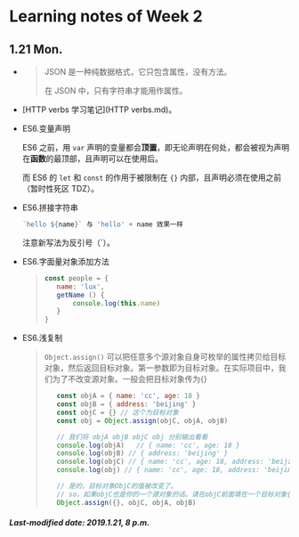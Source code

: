 # Learning notes of Week 2

## 1.21 Mon.

+ >JSON 是一种纯数据格式，它只包含属性，没有方法。
  >
  >在 JSON 中，只有字符串才能用作属性。

+ [HTTP verbs 学习笔记](HTTP verbs.md)。

+ ES6.变量声明

  ES6 之前，用 `var` 声明的变量都会**顶置**，即无论声明在何处，都会被视为声明在**函数**的最顶部，且声明可以在使用后。

  而 ES6 的 `let` 和 `const` 的作用于被限制在 `{}` 内部，且声明必须在使用之前（暂时性死区 TDZ）。

+ ES6.拼接字符串

  ```js
  `hello ${name}` 与 'hello' + name 效果一样
  ```

  注意新写法为反引号（`）。

+ ES6.字面量对象添加方法

  >```js
  >const people = {
  >    name: 'lux',
  >    getName () {
  >        console.log(this.name)
  >    }
  >}
  >```

+ ES6.浅复制

  >`Object.assign()` 可以把任意多个源对象自身可枚举的属性拷贝给目标对象，然后返回目标对象。第一参数即为目标对象。在实际项目中，我们为了不改变源对象。一般会把目标对象传为{}
  >
  >```js
  >    const objA = { name: 'cc', age: 18 }
  >    const objB = { address: 'beijing' }
  >    const objC = {} // 这个为目标对象
  >    const obj = Object.assign(objC, objA, objB)
  >
  >    // 我们将 objA objB objC obj 分别输出看看
  >    console.log(objA)   // { name: 'cc', age: 18 }
  >    console.log(objB) // { address: 'beijing' }
  >    console.log(objC) // { name: 'cc', age: 18, address: 'beijing' }
  >    console.log(obj) // { name: 'cc', age: 18, address: 'beijing' }
  >
  >    // 是的，目标对象ObjC的值被改变了。
  >    // so，如果objC也是你的一个源对象的话。请在objC前面填在一个目标对象{}
  >    Object.assign({}, objC, objA, objB)
  >```

##### Last-modified date: 2019.1.21, 8 p.m.